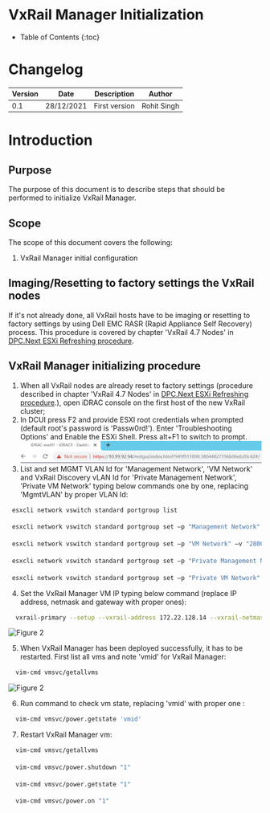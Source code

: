# VxRail Manager Initialization

- Table of Contents
{:toc}

# Changelog
  
| Version | Date       | Description              | Author       |
| ------- | ---------- | ------------------------ | --------------- |
| 0.1     | 28/12/2021 | First version | Rohit Singh |

# Introduction

## Purpose

The purpose of this document is to describe steps that should be performed to initialize VxRail Manager.

## Scope

The scope of this document covers the following:

1. VxRail Manager initial configuration

## Imaging/Resetting to factory settings the VxRail nodes

If it's not already done, all VxRail hosts have to be imaging or resetting to factory settings by using Dell EMC RASR (Rapid Appliance Self Recovery) process.
This procedure is covered by chapter 'VxRail 4.7 Nodes' in [DPC.Next ESXi Refreshing procedure](https://msdevopsconfluence.fsc.atos-services.net/pages/viewpage.action?spaceKey=DPC&title=DPC.Next+ESXi+refreshing#DPC.NextESXirefreshing-VxRail4.7Nodes).

## VxRail Manager initializing procedure

1. When all VxRail nodes are already reset to factory settings (procedure described in chapter 'VxRail 4.7 Nodes' in [DPC.Next ESXi Refreshing procedure](https://msdevopsconfluence.fsc.atos-services.net/pages/viewpage.action?spaceKey=DPC&title=DPC.Next+ESXi+refreshing#DPC.NextESXirefreshing-VxRail4.7Nodes).), open iDRAC console on the first host of the new VxRail cluster;
2. In DCUI press F2 and provide ESXI root credentials when prompted (default root's password is 'Passw0rd!'). Enter 'Troubleshooting Options' and Enable the ESXi Shell. Press alt+F1 to switch to prompt.
![Figure 1](./images/pic1.png)
3. List and set MGMT VLAN Id for 'Management Network', 'VM Network' and VxRail Discovery vLAN Id for 'Private Management Network', 'Private VM Network' typing below commands one by one, replacing 'MgmtVLAN' by proper VLAN Id:

 ```bash
  esxcli network vswitch standard portgroup list

  esxcli network vswitch standard portgroup set –p "Management Network" –v "2800"
  
  esxcli network vswitch standard portgroup set –p "VM Network" –v "2800"
  
  esxcli network vswitch standard portgroup set –p "Private Management Network" –v "2899"
  
  esxcli network vswitch standard portgroup set –p "Private VM Network" –v "2899"
```

4. Set the VxRail Manager VM IP typing below command (replace IP address, netmask and gateway with proper ones):

```bash
  vxrail-primary --setup --vxrail-address 172.22.128.14 --vxrail-netmask 255.255.255.0 --vxrail-gateway 172.22.128.1 --no-roll-back --verbose
```

![Figure 2](../design/images/dhcVxRailInstallationProcedure/0.png)

5. When VxRail Manager has been deployed successfully, it has to be restarted. First list all vms and note 'vmid' for VxRail Manager:

```bash
  vim-cmd vmsvc/getallvms
```

![Figure 2](../design/images/dhcVxRailInstallationProcedure/4.png)

6. Run command to check vm state, replacing 'vmid' with proper one :

```bash
  vim-cmd vmsvc/power.getstate 'vmid'
```

7. Restart VxRail Manager vm:

```bash
  vim-cmd vmsvc/getallvms
  
  vim-cmd vmsvc/power.shutdown "1"
  
  vim-cmd vmsvc/power.getstate "1"
  
  vim-cmd vmsvc/power.on "1"
```
